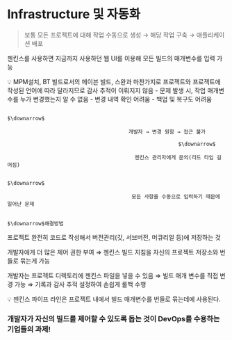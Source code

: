 # Infrastructure 및 자동화

> 보통 모든 프로젝트에 대해 작업 수동으로 생성 → 해당 작업 구축 → 애플리케이션 배포
> 

젠킨스를 사용하면 지금까지 사용하던 웹 UI를 이용해 모든 빌드의 매개변수를 입력 가능

<aside>
💡 MPM설치, BT 빌드로서의 메이븐 빌드, 스완과 마찬가지로 프로젝트와 프로젝트에 작성된 언어에 따라 달라지므로 감사 추적이 이뤄지지 않음
- 문제 발생 시, 작업 매개변수를 누가 변경했는지 알 수 없음
- 변경 내역 확인 어려움
- 백업 및 복구도 어려움

</aside>

                                                                      $\downarrow$

                                           개발자 → 변경 원함 → 접근 불가

                                                           $\downarrow$

                                             젠킨스 관리자에게 문의(리드 타임 길어짐)

                                                                            $\downarrow$

                                            모든 사항을 수동으로 입력하기 때문에 일어난 문제

                                                                      $\downarrow$해결방법

프로젝트 완전히 코드로 작성해서 버전관리(깃, 서브버전, 머큐리얼 등)에 저장하는 것

개발자에게 더 많은 제어 권한 부여 ⇒ 젠킨스 빌드 지침을 자신의 프로젝트 저장소와 번들로 묶는게 가능

개발자는 프로젝트 디렉토리에 젠킨스 파일을 넣을 수 있음 ⇒ 빌드 매개 변수를 직접 변경 가능 ⇒ 기록과 감사 추적 설정하여 손쉽게 롤백 수행

<aside>
💡 젠킨스 파이프 라인은 프로젝트 내에서 빌드 매개변수를 번들로 묶는데에 사용된다.

</aside>

### 개발자가 자신의 빌드를 제어할 수 있도록 돕는 것이 DevOps를 수용하는 기업들의 과제!
